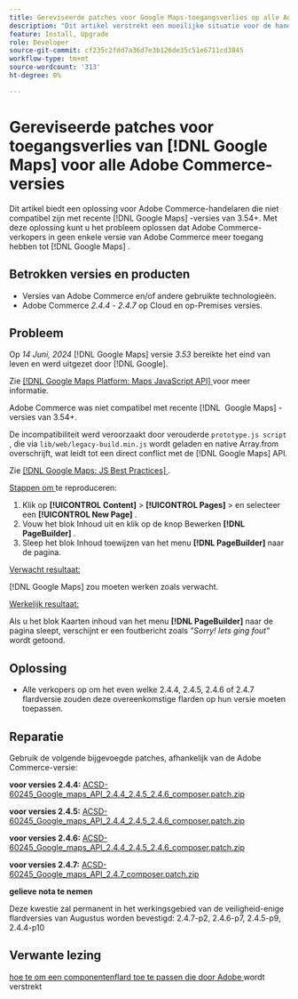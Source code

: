 ```yaml
---
title: Gereviseerde patches voor Google Maps-toegangsverlies op alle Adobe Commerce-versies
description: "Dit artikel verstrekt een moeilijke situatie voor de handelaars van Adobe Commerce die niet compatibel met om het even welke recente  [!DNL Google Maps]  versies van 3.54+ zijn."
feature: Install, Upgrade
role: Developer
source-git-commit: cf235c2fdd7a36d7e3b126de35c51e6711cd3845
workflow-type: tm+mt
source-wordcount: '313'
ht-degree: 0%

---
```


# Gereviseerde patches voor toegangsverlies van [!DNL Google Maps] voor alle Adobe Commerce-versies

Dit artikel biedt een oplossing voor Adobe Commerce-handelaren die niet compatibel zijn met recente [!DNL Google Maps] -versies van 3.54+. Met deze oplossing kunt u het probleem oplossen dat Adobe Commerce-verkopers in geen enkele versie van Adobe Commerce meer toegang hebben tot [!DNL Google Maps] .

## Betrokken versies en producten

* Versies van Adobe Commerce en/of andere gebruikte technologieën.
* Adobe Commerce *2.4.4* - *2.4.7* op Cloud en op-Premises versies.

## Probleem

Op *14 Juni, 2024* [!DNL Google Maps] versie *3.53* bereikte het eind van leven en werd uitgezet door [!DNL Google].

Zie [[!DNL Google Maps Platform: Maps JavaScript API] ](https://developers.google.com/maps/documentation/javascript/versions#documentation-for-the-api-versions) voor meer informatie.

Adobe Commerce was niet compatibel met recente [!DNL &#x200B; Google Maps] -versies van 3.54+.

De incompatibiliteit werd veroorzaakt door verouderde `prototype.js script` , die via `lib/web/legacy-build.min.js` wordt geladen en native Array.from overschrijft, wat leidt tot een direct conflict met de [!DNL &#x200B; Google Maps] API.

Zie [[!DNL Google Maps: JS Best Practices] ](https://developers.google.com/maps/documentation/javascript/best-practices).

<u> Stappen om </u> te reproduceren:

1. Klik op **[!UICONTROL Content]** > **[!UICONTROL Pages]** > en selecteer een **[!UICONTROL New Page]** .
1. Vouw het blok Inhoud uit en klik op de knop Bewerken **[!DNL PageBuilder]** .
1. Sleep het blok Inhoud toewijzen van het menu **[!DNL PageBuilder]** naar de pagina.

<u> Verwacht resultaat:</u>

[!DNL Google Maps] zou moeten werken zoals verwacht.

<u> Werkelijk resultaat: </u>

Als u het blok Kaarten inhoud van het menu **[!DNL PageBuilder]** naar de pagina sleept, verschijnt er een foutbericht zoals *&quot;Sorry! Iets ging fout&quot;* wordt getoond.

## Oplossing

* Alle verkopers op om het even welke 2.4.4, 2.4.5, 2.4.6 of 2.4.7 flardversie zouden deze overeenkomstige flarden op hun versie moeten toepassen.

## Reparatie

Gebruik de volgende bijgevoegde patches, afhankelijk van de Adobe Commerce-versie:

**voor versies 2.4.4:**
[ ACSD-60245_Google_maps_API_2.4.4_2.4.5_2.4.6_composer.patch.zip ](assets/ACSD-60245_Google_maps_API_2.4.4_2.4.5_2.4.6_composer.patch.zip)

**voor versies 2.4.5:**
[ ACSD-60245_Google_maps_API_2.4.4_2.4.5_2.4.6_composer.patch.zip ](assets/ACSD-60245_Google_maps_API_2.4.4_2.4.5_2.4.6_composer.patch.zip)

**voor versies 2.4.6:**
[ ACSD-60245_Google_maps_API_2.4.4_2.4.5_2.4.6_composer.patch.zip ](assets/ACSD-60245_Google_maps_API_2.4.4_2.4.5_2.4.6_composer.patch.zip)

**voor versies 2.4.7:**
[ ACSD-60245_Google_maps_API_2.4.7_composer.patch.zip ](assets/ACSD-60245_Google_maps_API_2.4.7_composer.patch.zip)

**gelieve nota te nemen**

Deze kwestie zal permanent in het werkingsgebied van de veiligheid-enige flardversies van Augustus worden bevestigd:
2.4.7-p2, 2.4.6-p7, 2.4.5-p9, 2.4.4-p10

## Verwante lezing

[ hoe te om een componentenflard toe te passen die door Adobe ](https://experienceleague.adobe.com/nl/docs/commerce-knowledge-base/kb/how-to/how-to-apply-a-composer-patch-provided-by-magento) wordt verstrekt